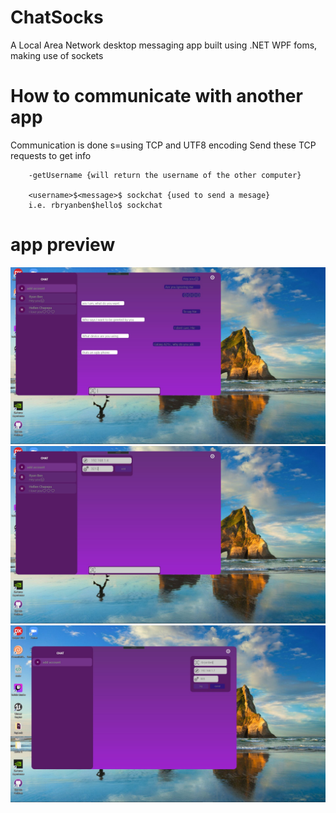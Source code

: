 # ChatSocks
A Local Area Network desktop messaging app built using .NET WPF foms, making use of sockets 

# How to communicate with another app
Communication is done s=using TCP and UTF8 encoding 
Send these TCP requests to get info 

        -getUsername {will return the username of the other computer}
        
        <username>$<message>$ sockchat {used to send a mesage} 
        i.e. rbryanben$hello$ sockchat
        
 # app preview
 <img src="images/sample02.JPG" />
 
 <img src="images/sample03.JPG" />
 
 <img src="images/sample00.JPG" />
 
